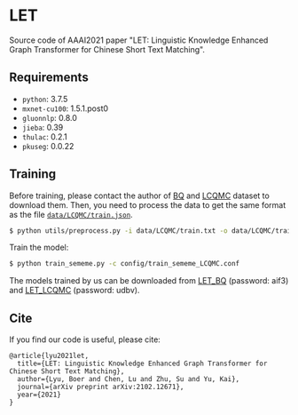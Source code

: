 # LET
Source code of AAAI2021 paper "LET: Linguistic Knowledge Enhanced Graph Transformer for Chinese Short Text Matching".

## Requirements
* `python`: 3.7.5
* `mxnet-cu100`: 1.5.1.post0
* `gluonnlp`: 0.8.0
* `jieba`: 0.39
* `thulac`: 0.2.1
* `pkuseg`: 0.0.22



## Training
Before training, please contact the author of [BQ](http://icrc.hitsz.edu.cn/info/1037/1162.htm) and [LCQMC](http://icrc.hitsz.edu.cn/Article/show/171.html) dataset to download them.
Then, you need to process the data to get the same format as the file [`data/LCQMC/train.json`](https://github.com/lbe0613/LET/blob/main/data/LCQMC/train.json).

```bash
$ python utils/preprocess.py -i data/LCQMC/train.txt -o data/LCQMC/train.json
```

Train the model:
```bash
$ python train_sememe.py -c config/train_sememe_LCQMC.conf
```

The models trained by us can be downloaded from [LET_BQ](https://pan.baidu.com/s/13FS0wg2vP8XGlVcCYl_iSg) (password: aif3) and [LET_LCQMC](https://pan.baidu.com/s/1jQEidBRYo519j2NGnLJlBQ) (password: udbv).

## Cite
If you find our code is useful, please cite:
```
@article{lyu2021let,
  title={LET: Linguistic Knowledge Enhanced Graph Transformer for Chinese Short Text Matching},
  author={Lyu, Boer and Chen, Lu and Zhu, Su and Yu, Kai},
  journal={arXiv preprint arXiv:2102.12671},
  year={2021}
}
```




